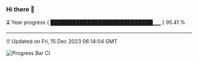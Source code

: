 ### Hi there 👋

⏳ Year progress { ████████████████████████████▁▁ } 95.41 %

---

⏰ Updated on Fri, 15 Dec 2023 06:14:04 GMT

![Progress Bar CI](https://github.com/liununu/liununu/workflows/Progress%20Bar%20CI/badge.svg)
